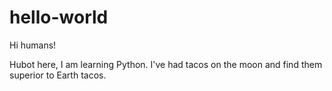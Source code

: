 # hello-world

Hi humans!

Hubot here, I am learning Python.
I've had tacos on the moon and find them superior to Earth tacos.

